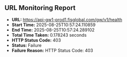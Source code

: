 ## URL Monitoring Report

- **URL:** https://api-gw1-prod1.fisglobal.com/gw/v1/health
- **Start Time:** 2025-08-25T10:57:24.110859
- **End Time:** 2025-08-25T10:57:24.289102
- **Total Time Taken:** 0.178243 seconds
- **HTTP Status Code:** 403
- **Status:** Failure
- **Failure Reason:** HTTP Status Code: 403
